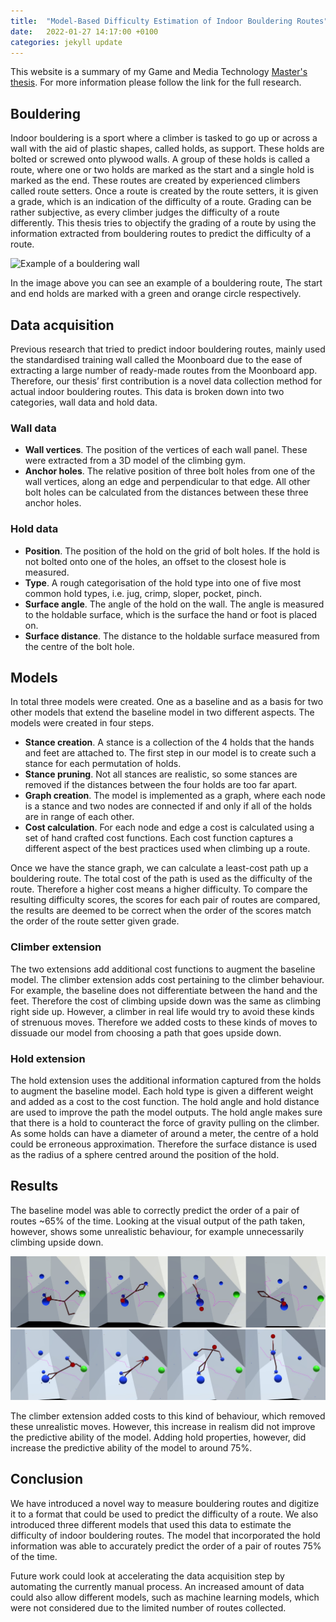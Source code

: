```yaml
---
title:  "Model-Based Difficulty Estimation of Indoor Bouldering Routes"
date:   2022-01-27 14:17:00 +0100
categories: jekyll update
---
```


This website is a summary of my Game and Media Technology [Master's thesis](https://github.com/resul4e/MasterThesis/raw/master/Resul_Celik_Thesis_Final.pdf). For more information please follow the link for the full research.

## Bouldering

Indoor bouldering is a sport where a climber is tasked to go up or across a wall with the aid of plastic shapes, called holds, as support. These holds are bolted or screwed onto plywood walls. A group of these holds is called a route, where one or two holds are marked as the start and a single hold is marked as the end. These routes are created by experienced climbers called route setters. Once a route is created by the route setters, it is given a grade, which is an indication of the difficulty of a route. Grading can be rather subjective, as every climber judges the difficulty of a route differently. This thesis tries to objectify the grading of a route by using the information extracted from bouldering routes to predict the difficulty of a route.

![Example of a bouldering wall](/assets/RouteExample.png)

In the image above you can see an example of a bouldering route, The start and end holds are marked with a green and orange circle respectively.

## Data acquisition

Previous research that tried to predict indoor bouldering routes, mainly used the standardised training wall called the Moonboard due to the ease of extracting a large number of ready-made routes from the Moonboard app. Therefore, our thesis’ first contribution is a novel data collection method for actual indoor bouldering routes. This data is broken down into two categories, wall data and hold data.

### Wall data

- **Wall vertices**. The position of the vertices of each wall panel. These were extracted from a 3D model of the climbing gym.
- **Anchor holes**. The relative position of three bolt holes from one of the wall vertices, along an edge and perpendicular to that edge. All other bolt holes can be calculated from the distances between these three anchor holes.

### Hold data

- **Position**. The position of the hold on the grid of bolt holes. If the hold is not bolted onto one of the holes, an offset to the closest hole is measured.
- **Type**. A rough categorisation of the hold type into one of five most common hold types, i.e. jug, crimp, sloper, pocket, pinch.
- **Surface angle**. The angle of the hold on the wall. The angle is measured to the holdable surface, which is the surface the hand or foot is placed on.
- **Surface distance**. The distance to the holdable surface measured from the centre of the bolt hole.

## Models

In total three models were created. One as a baseline and as a basis for two other models that extend the baseline model in two different aspects. The models were created in four steps.

- **Stance creation**. A stance is a collection of the 4 holds that the hands and feet are attached to. The first step in our model is to create such a stance for each permutation of holds.
- **Stance pruning**. Not all stances are realistic, so some stances are removed if the distances between the four holds are too far apart.
- **Graph creation**. The model is implemented as a graph, where each node is a stance and two nodes are connected if and only if all of the holds are in range of each other.
- **Cost calculation**. For each node and edge a cost is calculated using a set of hand crafted cost functions. Each cost function captures a different aspect of the best practices used when climbing up a route.

Once we have the stance graph, we can calculate a least-cost path up a bouldering route. The total cost of the path is used as the difficulty of the route. Therefore a higher cost means a higher difficulty. To compare the resulting difficulty scores, the scores for each pair of routes are compared, the results are deemed to be correct when the order of the scores match the order of the route setter given grade.

### Climber extension

The two extensions add additional cost functions to augment the baseline model. The climber extension adds cost pertaining to the climber behaviour. For example, the baseline does not differentiate between the hand and the feet. Therefore the cost of climbing upside down was the same as climbing right side up. However, a climber in real life would try to avoid these kinds of strenuous moves. Therefore we added costs to these kinds of moves to dissuade our model from choosing a path that goes upside down.
### Hold extension

The hold extension uses the additional information captured from the holds to augment the baseline model. Each hold type is given a different weight and added as a cost to the cost function. The hold angle and hold distance are used to improve the path the model outputs. The hold angle makes sure that there is a hold to counteract the force of gravity pulling on the climber. As some holds can have a diameter of around a meter, the centre of a hold could be erroneous approximation. Therefore the surface distance is used as the radius of a sphere centred around the position of the hold.

## Results

The baseline model was able to correctly predict the order of a pair of routes ~65% of the time. Looking at the visual output of the path taken, however, shows some unrealistic behaviour, for example unnecessarily climbing upside down. 

![A path where a virtual climber is climbing upside down](/assets/UpsideDown.jpg)
![A path where a virtual climber is climbing right side up](/assets/NotUpsideDown.jpg)

The climber extension added costs to this kind of behaviour, which removed these unrealistic moves. However, this increase in realism did not improve the predictive ability of the model. Adding hold properties, however, did increase the predictive ability of the model to around 75%.


## Conclusion

We have introduced a novel way to measure bouldering routes and digitize it to a format that could be used to predict the difficulty of a route. We also introduced three different models that used this data to estimate the difficulty of indoor bouldering routes. The model that incorporated the hold information was able to accurately predict the order of a pair of routes 75% of the time.

Future work could look at accelerating the data acquisition step by automating the currently manual process. An increased amount of data could also allow different models, such as machine learning models, which were not considered due to the limited number of routes collected.